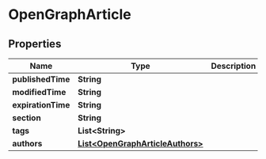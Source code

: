 
# OpenGraphArticle

## Properties
Name | Type | Description | Notes
------------ | ------------- | ------------- | -------------
**publishedTime** | **String** |  |  [optional]
**modifiedTime** | **String** |  |  [optional]
**expirationTime** | **String** |  |  [optional]
**section** | **String** |  |  [optional]
**tags** | **List&lt;String&gt;** |  |  [optional]
**authors** | [**List&lt;OpenGraphArticleAuthors&gt;**](OpenGraphArticleAuthors.md) |  |  [optional]



